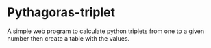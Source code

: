 # Pythagoras-triplet
A simple web program to calculate python triplets from one to a given number then create a table with the values.
